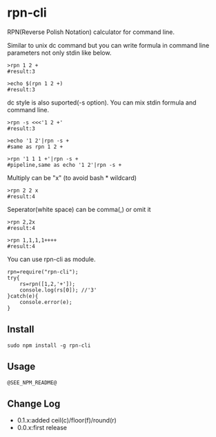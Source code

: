 rpn-cli
==========

RPN(Reverse Polish Notation) calculator for command line.

Similar to unix dc command but you can write formula in command line parameters not only stdin like below.
```
>rpn 1 2 +
#result:3

>echo $(rpn 1 2 +)
#result:3
```

dc style is also suported(-s option). You can mix stdin formula and command line.

```
>rpn -s <<<'1 2 +'
#result:3

>echo '1 2'|rpn -s +
#same as rpn 1 2 +

>rpn '1 1 1 +'|rpn -s +
#pipeline,same as echo '1 2'|rpn -s +
```

Multiply can be "x" (to avoid bash * wildcard) 

```
>rpn 2 2 x
#result:4
```

Seperator(white space) can be comma(,) or omit it

```
>rpn 2,2x
#result:4

>rpn 1,1,1,1++++
#result:4
```

You can use rpn-cli as module.

```
rpn=require("rpn-cli");
try{
	rs=rpn([1,2,'+']);
	console.log(rs[0]); //'3'
}catch(e){
	console.error(e);
}
```

## Install

```
sudo npm install -g rpn-cli
```

## Usage
```
@SEE_NPM_README@
```

## Change Log

- 0.1.x:added ceil(c)/floor(f)/round(r)
- 0.0.x:first release
